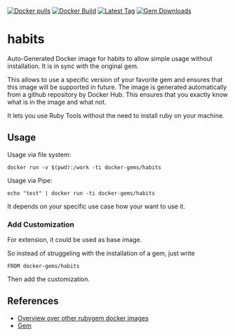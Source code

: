 [![Docker pulls](https://img.shields.io/docker/pulls/rubygem/habits.svg)](https://hub.docker.com/r/rubygem/habits/)
[![Docker Build](https://img.shields.io/docker/automated/rubygem/habits.svg)](https://hub.docker.com/r/rubygem/habits/)
[![Latest Tag](https://img.shields.io/github/tag/docker-rubygem/habits.svg)](https://hub.docker.com/r/rubygem/habits/)
[![Gem Downloads](https://img.shields.io/gem/dt/habits.svg)](https://rubygems.org/gems/habits/)
# habits

Auto-Generated Docker image for habits to allow simple usage without installation.
It is in sync with the original gem.

This allows to use a specific version of your favorite gem and ensures that this image will be supported in future.
The image is generated automatically from a github repository by Docker Hub.
This ensures that you exactly know what is in the image and what not.

It lets you use Ruby Tools without the need to install ruby on your machine.

## Usage

Usage via file system:

`docker run -v $(pwd):/work -ti docker-gems/habits`

Usage via Pipe:

`echo "test" | docker run -ti docker-gems/habits`

It depends on your specific use case how your want to use it.

### Add Customization

For extension, it could be used as base image.

So instead of struggeling with the installation of a gem, just write

`FROM docker-gems/habits`

Then add the customization.

## References

 - [Overview over other rubygem docker images](https://github.com/thinkbot/docker-rubygem)
 - [Gem](https://rubygems.org/gems/habits/)
